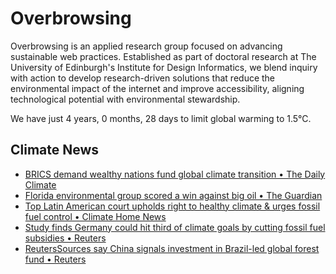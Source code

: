 # Overbrowsing

Overbrowsing is an applied research group focused on advancing sustainable web practices. Established as part of doctoral research at The University of Edinburgh's Institute for Design Informatics, we blend inquiry with action to develop research-driven solutions that reduce the environmental impact of the internet and improve accessibility, aligning technological potential with environmental stewardship.

<!-- clock-time -->
We have just 4 years, 0 months, 28 days to limit global warming to 1.5°C.
<!-- /clock-time -->

## Climate News
<!-- clock-news -->
- [BRICS demand wealthy nations fund global climate transition • The Daily Climate](https://www.dailyclimate.org/new-york-neighbors-turn-pandemic-streets-into-permanent-green-sanctuary-2672514369.html )
- [Florida environmental group scored a win against big oil • The Guardian](https://www.theguardian.com/us-news/2025/jul/05/florida-drilling-oil-hb-1143)
- [Top Latin American court upholds right to healthy climate & urges fossil fuel control • Climate Home News](https://www.climatechangenews.com/2025/07/04/top-latin-american-court-iachr-healthy-climate-fossil-fuel-litigation-advisory-opinion/ )
- [Study finds Germany could hit third of climate goals by cutting fossil fuel subsidies • Reuters](https://www.reuters.com/sustainability/cop/germany-could-hit-third-climate-goals-by-cutting-fossil-fuel-subsidies-study-2025-07-03/ )
- [ReutersSources say China signals investment in Brazil-led global forest fund • Reuters](https://www.reuters.com/sustainability/climate-energy/china-signals-investment-brazil-led-global-forest-fund-sources-say-2025-07-04/ )
<!-- /clock-news -->
